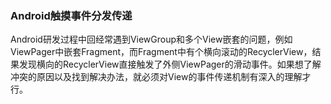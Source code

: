 ### Android触摸事件分发传递

Android研发过程中回经常遇到ViewGroup和多个View嵌套的问题，例如ViewPager中嵌套Fragment，而Fragment中有个横向滚动的RecyclerView，结果发现横向的RecyclerView直接触发了外侧ViewPager的滑动事件。如果想了解冲突的原因以及找到解决办法，就必须对View的事件传递机制有深入的理解才行。